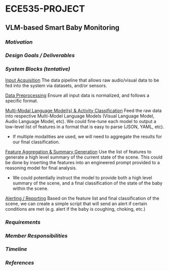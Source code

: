 # ECE535-PROJECT
## VLM-based Smart Baby Monitoring

### *Motivation*

### *Design Goals / Deliverables*

### *System Blocks (tentative)*
<u>Input Acquisition</u>
The data pipeline that allows raw audio/visual data to be fed into the system via datasets, and/or sensors.

<u>Data Preprocessing</u>
Ensure all input data is normalized, and follows a specific format.

<u>Multi-Modal Language Model(s) & Activity Classification</u>
Feed the raw data into respective Multi-Model Language Models (Visual Language Model, Audio Language Model, etc). We could fine-tune each model to output a low-level list of features in a format that is easy to parse (JSON, YAML, etc).

- If multiple modalities are used, we will need to aggregate the results for our final classification. 

<u>Feature Aggregation & Summary Generation</u>
Use the list of features to generate a high level summary of the current state of the scene. This could be done by inserting the features into an engineered prompt provided to a reasoning model for final analysis.

- We could potentially instruct the model to provide both a high level summary of the scene, and a final classification of the state of the baby within the scene.

<u>Alerting / Reporting</u>
Based on the feature list and final classification of the scene, we can create a simple script that will send an alert if certain conditions are met (e.g. alert if the baby is coughing, choking, etc.)

### *Requirements*

### *Member Responsibilities*

### *Timeline*

### *References*




